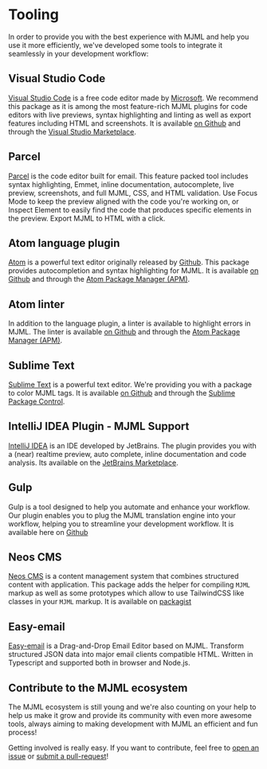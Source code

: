 # Tooling

In order to provide you with the best experience with MJML and help you use it more efficiently, we've developed some tools to integrate it seamlessly in your development workflow:

## Visual Studio Code

[Visual Studio Code](https://code.visualstudio.com/) is a free code editor made by [Microsoft](https://www.microsoft.com/). We recommend this package as it is among the most feature-rich MJML plugins for code editors with live previews, syntax highlighting and linting as well as export features including HTML and screenshots. It is available [on Github](https://github.com/mjmlio/vscode-mjml) and through the [Visual Studio Marketplace](https://marketplace.visualstudio.com/items?itemName=mjmlio.vscode-mjml).

## Parcel

[Parcel](https://parcel.io) is the code editor built for email. This feature packed tool includes syntax highlighting, Emmet, inline documentation, autocomplete, live preview, screenshots, and full MJML, CSS, and HTML validation. Use Focus Mode to keep the preview aligned with the code you're working on, or Inspect Element to easily find the code that produces specific elements in the preview. Export MJML to HTML with a click.

## Atom language plugin

[Atom](https://atom.io) is a powerful text editor originally released by [Github](https://github.com). This package provides autocompletion and syntax highlighting for MJML. It is available [on Github](https://github.com/mjmlio/language-mjml) and through the [Atom Package Manager (APM)](https://atom.io/packages/language-mjml).

## Atom linter

In addition to the language plugin, a linter is available to highlight errors in MJML. The linter is available [on Github](https://github.com/mjmlio/atom-linter-mjml) and through the [Atom Package Manager (APM)](https://atom.io/packages/linter-mjml).

## Sublime Text

[Sublime Text](https://www.sublimetext.com/) is a powerful text editor. We're providing you with a package to color MJML tags. It is available [on Github](https://github.com/mjmlio/mjml-syntax) and through the [Sublime Package Control](https://packagecontrol.io/packages/MJML-syntax).

## IntelliJ IDEA Plugin - MJML Support

[IntelliJ IDEA](https://www.jetbrains.com/idea/) is an IDE developed by JetBrains. The plugin provides you with a (near) realtime preview, auto complete, inline documentation and code analysis. Its available on the [JetBrains Marketplace](https://plugins.jetbrains.com/plugin/16418-mjml-support).

## Gulp

Gulp is a tool designed to help you automate and enhance your workflow. Our plugin enables you to plug the MJML translation engine into your workflow, helping you to streamline your development workflow. It is available here on [Github](https://github.com/mjmlio/gulp-mjml)

## Neos CMS

[Neos CMS](https://www.neos.io/) is a content management system that combines structured content with application. This package adds the helper for compiling `MJML` markup as well as some prototypes which allow to use TailwindCSS like classes in your `MJML` markup. It is available on [packagist](https://packagist.org/packages/garagist/mjml)

## Easy-email

[Easy-email](https://github.com/zalify/easy-email) is a Drag-and-Drop Email Editor based on MJML. Transform structured JSON data into major email clients compatible HTML. Written in Typescript and supported both in browser and Node.js.

## Contribute to the MJML ecosystem

The MJML ecosystem is still young and we're also counting on your help to help us make it grow and provide its community with even more awesome tools, always aiming to making development with MJML an efficient and fun process!

Getting involved is really easy. If you want to contribute, feel free to [open an issue](https://github.com/mjmlio/mjml/issues) or [submit a pull-request](https://github.com/mjmlio/mjml/pulls)!

